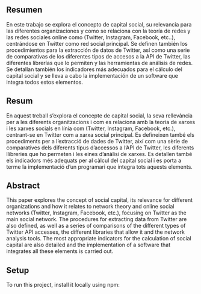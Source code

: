 ## Resumen
En este trabajo se explora el concepto de capital social, su relevancia para las diferentes organizaciones y como se relaciona con la teoría de redes y las redes sociales online como (Twitter, Instagram, Facebook, etc..), centrándose en Twitter como red social principal. Se definen también los procedimientos para la extracción de datos de Twitter, así como una serie de comparativas de los diferentes tipos de accesos a la API de Twitter, las diferentes librerías que lo permiten y las herramientas de análisis de redes. Se detallan también los indicadores más adecuados para el cálculo del capital social y se lleva a cabo la implementación de un software que integra todos estos elementos.


## Resum
En aquest treball s’explora el concepte de capital social, la seva rellevància per a les diferents organitzacions i com es relaciona amb la teoria de xarxes i les xarxes socials en línia com (Twitter, Instagram, Facebook, etc.), centrant-se en Twitter com a xarxa social principal. Es defineixen també els procediments per a l’extracció de dades de Twitter, així com una sèrie de comparatives dels diferents tipus d’accessos a l’API de Twitter, les diferents llibreries que ho permeten i les eines d’anàlisi de xarxes. Es detallen també els indicadors més adequats per al càlcul del capital social i es porta a terme la implementació d’un programari que integra tots aquests elements.


## Abstract
This paper explores the concept of social capital, its relevance for different organizations and how it relates to network theory and online social networks (Twitter, Instagram, Facebook, etc.), focusing on Twitter as the main social network. The procedures for extracting data from Twitter are also defined, as well as a series of comparisons of the different types of Twitter API accesses, the different libraries that allow it and the network analysis tools. The most appropriate indicators for the calculation of social capital are also detailed and the implementation of a software that integrates all these elements is carried out.

## Setup
To run this project, install it locally using npm:
